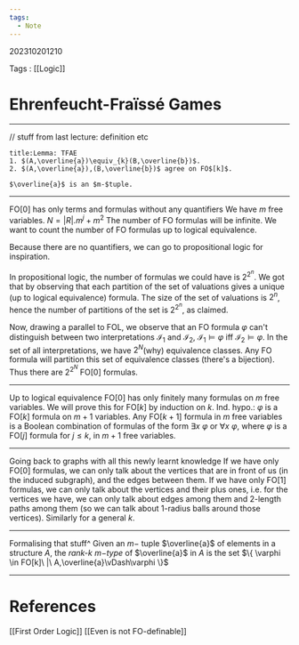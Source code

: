 ```yaml
---
tags:
  - Note
---
```

202310201210

Tags : [[Logic]]

# Ehrenfeucht-Fraïssé Games
---
// stuff from last lecture: definition etc

```ad-info
title:Lemma: TFAE
1. $(A,\overline{a})\equiv_{k}(B,\overline{b})$.
2. $(A,\overline{a}),(B,\overline{b})$ agree on FO$[k]$.

$\overline{a}$ is an $m-$tuple.
```

---

FO$[0]$ has only terms and formulas without any quantifiers
We have $m$ free variables.
$N=|R|.m^{j}+m^{2}$
The number of FO formulas will be infinite. We want to count the number of FO formulas up to logical equivalence.

Because there are no quantifiers, we can go to propositional logic for inspiration.

In propositional logic, the number of formulas we could have is $2^{2^{n}}$. We got that by observing that each partition of the set of valuations gives a unique (up to logical equivalence) formula. The size of the set of valuations is $2^{n}$, hence the number of partitions of the set is $2^{2^{n}}$, as claimed.

Now, drawing a parallel to FOL, we observe that an FO formula $\varphi$ can't distinguish between two interpretations $\mathcal{I}_{1}$ and $\mathcal{I}_{2}$, $\mathcal{I}_{1}\vDash\varphi$ iff $\mathcal{I}_{2}\vDash\varphi$. In the set of all interpretations, we have $2^{N}$(why) equivalence classes. Any FO formula will partition this set of equivalence classes (there's a bijection). Thus there are $2^{2^{N}}$ FO$[0]$ formulas.

---
Up to logical equivalence FO$[0]$ has only finitely many formulas on $m$ free variables.
We will prove this for FO$[k]$ by induction on $k$.
Ind. hypo.: $\varphi$ is a FO$[k]$ formula on $m+1$ variables.
Any FO$[k+1]$ formula in $m$ free variables is a Boolean combination of formulas of the form $\exists x\ \varphi$ or $\forall x\ \varphi$, where $\varphi$ is a FO$[j]$ formula for $j\leq k$, in $m+1$ free variables.

---
Going back to graphs with all this newly learnt knowledge
If we have only FO[0] formulas, we can only talk about the vertices that are in front of us (in the induced subgraph), and the edges between them.
If we have only FO[1] formulas, we can only talk about the vertices and their plus ones, i.e. for the vertices we have, we can only talk about edges among them and 2-length paths among them (so we can talk about 1-radius balls around those vertices).
Similarly for a general $k$.

---
Formalising that stuff^
Given an $m-$ tuple $\overline{a}$ of elements in a structure $A$, the *rank-$k$ $m-$type* of $\overline{a}$ in $A$ is the set $\{ \varphi \in FO[k]\ |\ A,\overline{a}\vDash\varphi \}$ 

---
# References
[[First Order Logic]]
[[Even is not FO-definable]]
